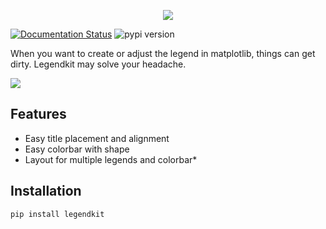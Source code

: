 <p align="center">
<img src="https://raw.githubusercontent.com/Mr-Milk/legendkit/main/images/legendkit-project.svg">
</p>

[![Documentation Status](https://img.shields.io/readthedocs/legendkit?logo=readthedocs&logoColor=white&style=flat-square)](https://legendkit.readthedocs.io/en/stable)
![pypi version](https://img.shields.io/pypi/v/legendkit?color=blue&logo=python&logoColor=white&style=flat-square)

When you want to create or adjust the legend in matplotlib, things can get dirty. 
Legendkit may solve your headache.

<img src="https://legendkit.readthedocs.io/en/latest/_images/cover.png">

## Features

- Easy title placement and alignment
- Easy colorbar with shape
- Layout for multiple legends and colorbar*

## Installation

```shell
pip install legendkit
```
